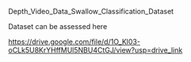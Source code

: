 Depth_Video_Data_Swallow_Classification_Dataset

Dataset can be assessed here

https://drive.google.com/file/d/1O_Kl03-oCLk5U8KrYHffMUl5NBU4CtGJ/view?usp=drive_link
